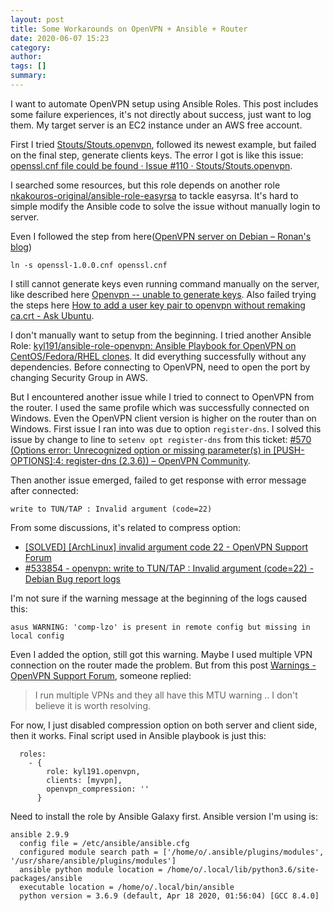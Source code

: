 ```yaml
---
layout: post
title: Some Workarounds on OpenVPN + Ansible + Router
date: 2020-06-07 15:23
category: 
author: 
tags: []
summary: 
---
```


I want to automate OpenVPN setup using Ansible Roles. This post includes some failure experiences, it's not directly about success, just want to log them. My target server is an EC2 instance under an AWS free account.

First I tried [Stouts/Stouts.openvpn](https://github.com/Stouts/Stouts.openvpn), followed its newest example, but failed on the final step, generate clients keys. The error I got is like this issue: [openssl.cnf file could be found · Issue #110 · Stouts/Stouts.openvpn](https://github.com/Stouts/Stouts.openvpn/issues/110).

I searched some resources, but this role depends on another role [nkakouros-original/ansible-role-easyrsa](https://github.com/nkakouros-original/ansible-role-easyrsa) to tackle easyrsa. It's hard to simple modify the Ansible code to solve the issue without manually login to server.

Even I followed the step from here([OpenVPN server on Debian – Ronan's blog](https://www.fontenay-ronan.fr/openvpn-server-on-debian/))
```
ln -s openssl-1.0.0.cnf openssl.cnf
```
I still cannot generate keys even running command manually on the server, like described here [Openvpn -- unable to generate keys](https://openvpn-users.narkive.com/gca7R057/openvpn-unable-to-generate-keys). Also failed trying the steps here [How to add a user key pair to openvpn without remaking ca.crt - Ask Ubuntu](https://askubuntu.com/questions/945592/how-to-add-a-user-key-pair-to-openvpn-without-remaking-ca-crt).

I don't manually want to setup from the beginning. I tried another Ansible Role: [kyl191/ansible-role-openvpn: Ansible Playbook for OpenVPN on CentOS/Fedora/RHEL clones](https://github.com/kyl191/ansible-role-openvpn). It did everything successfully without any dependencies. Before connecting to OpenVPN, need to open the port by changing Security Group in AWS.

But I encountered another issue while I tried to connect to OpenVPN from the router. I used the same profile which was successfully connected on Windows. Even the OpenVPN client version is higher on the router than on Windows. First issue I ran into was due to option `register-dns`. I solved this issue by change to line to `setenv opt register-dns` from this ticket: [#570 (Options error: Unrecognized option or missing parameter(s) in [PUSH-OPTIONS]:4: register-dns (2.3.6)) – OpenVPN Community](https://community.openvpn.net/openvpn/ticket/570).

Then another issue emerged, failed to get response with error message after connected:
```
write to TUN/TAP : Invalid argument (code=22)
```

From some discussions, it's related to compress option:
* [[SOLVED] [ArchLinux] invalid argument code 22 - OpenVPN Support Forum](https://forums.openvpn.net/viewtopic.php?t=9980)
* [#533854 - openvpn: write to TUN/TAP : Invalid argument (code=22) - Debian Bug report logs](https://bugs.debian.org/cgi-bin/bugreport.cgi?bug=533854)

I'm not sure if the warning message at the beginning of the logs caused this:
```
asus WARNING: 'comp-lzo' is present in remote config but missing in local config
```
Even I added the option, still got this warning. Maybe I used multiple VPN connection on the router made the problem. But from this post [Warnings - OpenVPN Support Forum](https://forums.openvpn.net/viewtopic.php?t=26061), someone replied: 
> I run multiple VPNs and they all have this MTU warning .. I don't believe it is worth resolving.

For now, I just disabled compression option on both server and client side, then it works. Final script used in Ansible playbook is just this:
```
  roles:
    - {
        role: kyl191.openvpn, 
        clients: [myvpn],
        openvpn_compression: ''
      }
```

Need to install the role by Ansible Galaxy first. Ansible version I'm using is: 
```
ansible 2.9.9
  config file = /etc/ansible/ansible.cfg
  configured module search path = ['/home/o/.ansible/plugins/modules', '/usr/share/ansible/plugins/modules']
  ansible python module location = /home/o/.local/lib/python3.6/site-packages/ansible
  executable location = /home/o/.local/bin/ansible
  python version = 3.6.9 (default, Apr 18 2020, 01:56:04) [GCC 8.4.0]
```
